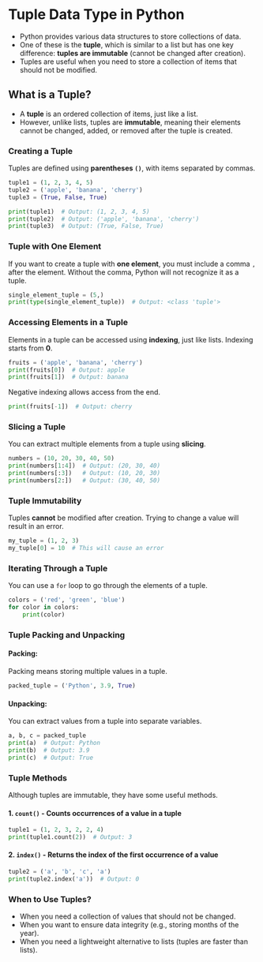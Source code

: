 # Tuple Data Type in Python

* Python provides various data structures to store collections of data.
* One of these is the **tuple**, which is similar to a list but has one key difference: **tuples are immutable** (cannot be changed after creation).
* Tuples are useful when you need to store a collection of items that should not be modified.

## What is a Tuple?
* A **tuple** is an ordered collection of items, just like a list.
* However, unlike lists, tuples are **immutable**, meaning their elements cannot be changed, added, or removed after the tuple is created.

### Creating a Tuple
Tuples are defined using **parentheses `()`**, with items separated by commas.
```python
tuple1 = (1, 2, 3, 4, 5)
tuple2 = ('apple', 'banana', 'cherry')
tuple3 = (True, False, True)

print(tuple1)  # Output: (1, 2, 3, 4, 5)
print(tuple2)  # Output: ('apple', 'banana', 'cherry')
print(tuple3)  # Output: (True, False, True)
```

### Tuple with One Element
If you want to create a tuple with **one element**, you must include a comma `,` after the element. Without the comma, Python will not recognize it as a tuple.
```python
single_element_tuple = (5,)
print(type(single_element_tuple))  # Output: <class 'tuple'>
```

### Accessing Elements in a Tuple
Elements in a tuple can be accessed using **indexing**, just like lists. Indexing starts from **0**.
```python
fruits = ('apple', 'banana', 'cherry')
print(fruits[0])  # Output: apple
print(fruits[1])  # Output: banana
```
Negative indexing allows access from the end.
```python
print(fruits[-1])  # Output: cherry
```

### Slicing a Tuple
You can extract multiple elements from a tuple using **slicing**.
```python
numbers = (10, 20, 30, 40, 50)
print(numbers[1:4])  # Output: (20, 30, 40)
print(numbers[:3])   # Output: (10, 20, 30)
print(numbers[2:])   # Output: (30, 40, 50)
```

### Tuple Immutability
Tuples **cannot** be modified after creation. Trying to change a value will result in an error.
```python
my_tuple = (1, 2, 3)
my_tuple[0] = 10  # This will cause an error
```

### Iterating Through a Tuple
You can use a `for` loop to go through the elements of a tuple.
```python
colors = ('red', 'green', 'blue')
for color in colors:
    print(color)
```

### Tuple Packing and Unpacking
#### Packing:
Packing means storing multiple values in a tuple.
```python
packed_tuple = ('Python', 3.9, True)
```

#### Unpacking:
You can extract values from a tuple into separate variables.
```python
a, b, c = packed_tuple
print(a)  # Output: Python
print(b)  # Output: 3.9
print(c)  # Output: True
```

### Tuple Methods
Although tuples are immutable, they have some useful methods.
#### 1. `count()` - Counts occurrences of a value in a tuple
```python
tuple1 = (1, 2, 3, 2, 2, 4)
print(tuple1.count(2))  # Output: 3
```

#### 2. `index()` - Returns the index of the first occurrence of a value
```python
tuple2 = ('a', 'b', 'c', 'a')
print(tuple2.index('a'))  # Output: 0
```

### When to Use Tuples?
- When you need a collection of values that should not be changed.
- When you want to ensure data integrity (e.g., storing months of the year).
- When you need a lightweight alternative to lists (tuples are faster than lists).


